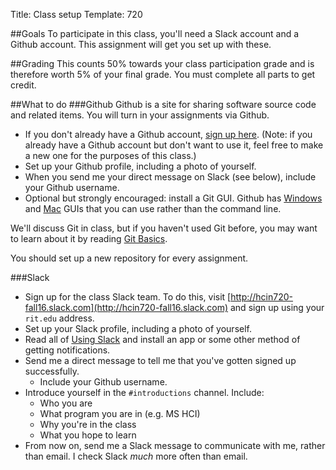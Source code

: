 Title: Class setup
Template: 720

##Goals
To participate in this class, you'll need a Slack account and a Github
account. This assignment will get you set up with these.

##Grading
This counts 50% towards your class participation grade and is
therefore worth 5% of your final grade. You must complete all parts to
get credit.

##What to do
###Github
Github is a site for sharing software source code and related items.
You will turn in your assignments via Github.

- If you don't already have a Github account, [sign up
	here](https://github.com/join). (Note: if you already have a Github
	account but don't want to use it, feel free to make a new one for
	the purposes of this class.)
- Set up your Github profile, including a photo of yourself.
- When you send me your direct message on Slack (see below), include
	your Github username.
- Optional but strongly encouraged: install a Git GUI. Github has
	[Windows](https://windows.github.com) and
	[Mac](https://mac.github.com/) GUIs that you can use rather than the
	command line. 

We'll discuss Git in class, but if you haven't used Git before, you
may want to learn about it by reading [Git
Basics](http://git-scm.com/book/en/v2/Getting-Started-Git-Basics).

You should set up a new repository for every assignment.

###Slack
- Sign up for the class Slack team. To do this, visit
	[http://hcin720-fall16.slack.com](http://hcin720-fall16.slack.com)
	and sign up using your `rit.edu` address.
- Set up your Slack profile, including a photo of yourself.
- Read all of [Using Slack](using_slack.html) and install an app or
	some other method of getting notifications.
- Send me a direct message to tell me that you've gotten signed up
	successfully.
	- Include your Github username.
- Introduce yourself in the `#introductions` channel. Include:
	- Who you are
	- What program you are in (e.g. MS HCI)
	- Why you're in the class
	- What you hope to learn
- From now on, send me a Slack message to communicate with me, rather
	than email. I check Slack _much_ more often than email.
